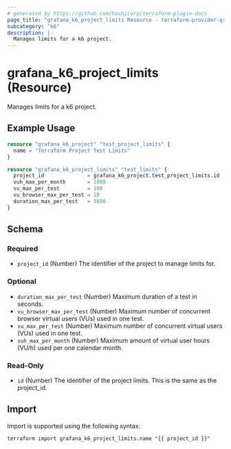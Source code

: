 ```yaml
---
# generated by https://github.com/hashicorp/terraform-plugin-docs
page_title: "grafana_k6_project_limits Resource - terraform-provider-grafana"
subcategory: "k6"
description: |-
  Manages limits for a k6 project.
---
```


# grafana_k6_project_limits (Resource)

Manages limits for a k6 project.

## Example Usage

```terraform
resource "grafana_k6_project" "test_project_limits" {
  name = "Terraform Project Test Limits"
}

resource "grafana_k6_project_limits" "test_limits" {
  project_id              = grafana_k6_project.test_project_limits.id
  vuh_max_per_month       = 1000
  vu_max_per_test         = 100
  vu_browser_max_per_test = 10
  duration_max_per_test   = 3600
}
```

<!-- schema generated by tfplugindocs -->
## Schema

### Required

- `project_id` (Number) The identifier of the project to manage limits for.

### Optional

- `duration_max_per_test` (Number) Maximum duration of a test in seconds.
- `vu_browser_max_per_test` (Number) Maximum number of concurrent browser virtual users (VUs) used in one test.
- `vu_max_per_test` (Number) Maximum number of concurrent virtual users (VUs) used in one test.
- `vuh_max_per_month` (Number) Maximum amount of virtual user hours (VU/h) used per one calendar month.

### Read-Only

- `id` (Number) The identifier of the project limits. This is the same as the project_id.

## Import

Import is supported using the following syntax:

```shell
terraform import grafana_k6_project_limits.name "{{ project_id }}"
```
